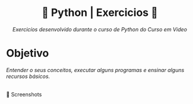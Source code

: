 
<h1 align="center"> 
    🐍 Python | Exercicios 🐍
</h1>

<h6 align="center">Exercicíos desenvolvido durante o curso de Python do Curso em Video </h6>

<h1 aling="center"> Objetivo</h1>

<h6 aling="center"> Entender o seus conceitos, executar alguns programas e ensinar alguns recursos básicos.
</h6>


<h6 aling="center">
</h6>

📸 Screenshots

